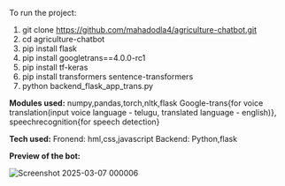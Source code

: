 To run the project:
1) git clone https://github.com/mahadodla4/agriculture-chatbot.git
2) cd agriculture-chatbot
3) pip install flask
4) pip install googletrans==4.0.0-rc1
5) pip install tf-keras
6) pip install transformers sentence-transformers
7) python backend_flask_app_trans.py


**Modules used:**
numpy,pandas,torch,nltk,flask
Google-trans{for voice translation(input voice language - telugu, translated language - english)},
speechrecognition{for speech detection}

**Tech used:**
Fronend: hml,css,javascript
Backend: Python,flask

**Preview of the bot:**

![Screenshot 2025-03-07 000006](https://github.com/user-attachments/assets/fca9808b-bcfe-4aa9-a2cd-28354865e2ea)

